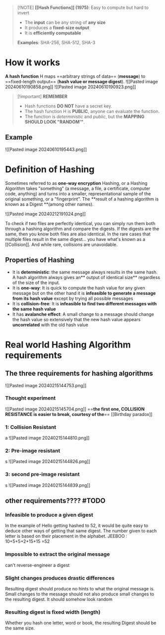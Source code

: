 ```table-of-contents
```


> [!NOTE] **[[Hash Functions]] (1975)**: Easy to compute but hard to invert
> - The **input** can be any string of **any size** 
> - It produces a **fixed-size output** 
> - It is **efficiently computable**
> 
> **Examples**: SHA-256, SHA-512, SHA-3

# How it works
**A hash function** H maps ==arbitrary strings of data== (**message**) to ==fixed-length output== (**hash value or message digest**). 
![[Pasted image 20240610190858.png]]
![[Pasted image 20240610190923.png]]

> [!important] **REMEMBER**
> - Hash functions **DO NOT** have a secret key.
> - The hash function H is **PUBLIC**, anyone can evaluate the function.
> - The function is *deterministic* and *public*, but the **MAPPING SHOULD LOOK "RANDOM'"**.
## Example
![[Pasted image 20240610195443.png]]
# Definition of Hashing
Sometimes referred to as **one-way encryption**
Hashing, or a Hashing Algorithm takes "something" (a message, a file, a certificate, computer code, anything) and turns into a smaller, representational sample of the original something, or a "fingerprint". The **result of a hashing algorithm is known as a Digest **(among other names).

![[Pasted image 20240212191024.png]]


To check if two files are perfectly identical, you can simply run them both through a hashing algorithm and compare the digests. If the digests are the same, then you know both files are also identical. In the rare cases that multiple files result in the same digest... you have what's known as a [[Collision]]. And while rare, collisions are unavoidable.

## Properties of Hashing
- It is **deterministic**: the same message always results in the same hash. A hash algorithm always gives an** output of identical size** regardless of the size of the input.
- It is **one-way**: It is quick to compute the hash value for any given message but on the other hand it is **infeasible to generate a message from its hash value** except by trying all possible messages
- It is **collision-free**: It is **infeasible to find two different messages with the same hash value**
- It has **avalanche effect**: A small change to a message should change the hash value so extensively that the new hash value appears **uncorrelated** with the old hash value
# Real world Hashing Algorithm requirements
## The three requirements for hashing algorithms
![[Pasted image 20240215144753.png]]

### Thought experiment
![[Pasted image 20240215145704.png]]
==**the first one, COLLISION RESISTANCE is easier to break, courtesy of the**== [[Birthday paradox]]
### 1: Collision Resistant
a
![[Pasted image 20240215144810.png]]

### 2: Pre-image resistant
s
![[Pasted image 20240215144826.png]]

### 3: second pre-image resistant
s 
![[Pasted image 20240215144839.png]]

## other requirements???? #TODO 
### Infeasible to produce a given digest
In the example of Hello getting hashed to 52, it would be quite easy to deduce other ways of getting that same digest. The number given to each letter is based on their placement in the alphabet. 
JEEBOO : 10+5+5+2+15+15 =52
### Impossible to extract the original message
can't reverse-engineer a digest
### Slight changes produces drastic differences
Resulting digest should produce no hints to what the original message is. Small changes to the message should not also produce small changes to the resulting digest. It should somehow look random
### Resulting digest is fixed width (length)
Whether you hash one letter, word or book, the resulting Digest should be the same size.

